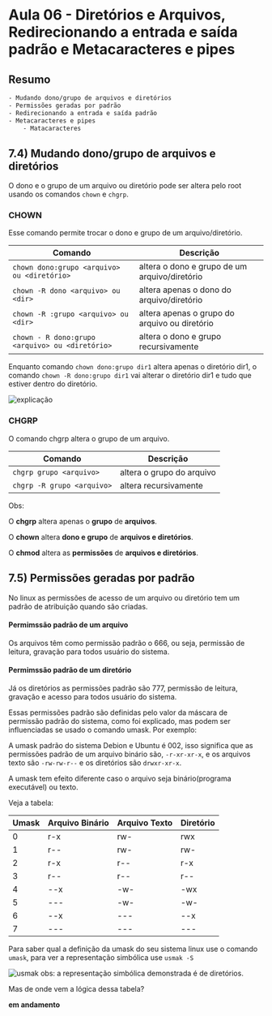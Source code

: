 # Aula 06 - Diretórios e Arquivos, Redirecionando a entrada e saída padrão e Metacaracteres e pipes

## Resumo

```bash
- Mudando dono/grupo de arquivos e diretórios
- Permissões geradas por padrão
- Redirecionando a entrada e saída padrão
- Metacaracteres e pipes
    - Matacaracteres
```

## 7.4) Mudando dono/grupo de arquivos e diretórios

O dono e o grupo de um arquivo ou diretório pode ser altera pelo root usando os comandos ``` chown ``` e ``` chgrp ```.

### CHOWN

Esse comando permite trocar o dono e grupo de um arquivo/diretório.

| Comando | Descrição
| ------- | ---------
``` chown dono:grupo <arquivo> ou <diretório> ``` | altera o dono e grupo de um arquivo/diretório
| ``` chown -R dono <arquivo> ou <dir> ``` | altera apenas o dono do arquivo/diretório
|``` chown -R :grupo <arquivo> ou <dir> ```| altera apenas o grupo do arquivo ou diretório
``` chown - R dono:grupo <arquivo> ou <diretório> ``` | altera o dono e grupo recursivamente

Enquanto comando ``` chown dono:grupo dir1 ``` altera apenas o diretório dir1, o comando ``` chown -R dono:grupo dir1 ``` vai alterar o diretório dir1 e tudo que estiver dentro do diretório.

![explicação](image.png)

### CHGRP

O comando chgrp altera o grupo de um arquivo.

| Comando | Descrição
| ------- | ---------
|``` chgrp grupo <arquivo> ```| altera o grupo do arquivo
| ``` chgrp -R grupo <arquivo> ``` | altera recursivamente

Obs:

O **chgrp** altera apenas o **grupo** de **arquivos**.

O **chown** altera **dono e grupo** de **arquivos e diretórios**.

O **chmod** altera as **permissões** de **arquivos e diretórios**.

## 7.5) Permissões geradas por padrão

No linux as permissões de acesso de um arquivo ou diretório tem um padrão de atribuição quando são criadas.

#### Permimssão padrão de um arquivo

Os arquivos têm como permissão padrão o 666, ou seja, permissão de leitura, gravação para todos usuário do sistema.

#### Permimssão padrão de um diretório

Já os diretórios as permissões padrão são 777, permissão de leitura, gravação e acesso para todos usuário do sistema.

Essas permissões padrão são definidas pelo valor da máscara de permissão padrão do sistema, como foi explicado, mas podem ser influenciadas se usado o comando umask. Por exemplo:

A umask padrão do sistema Debion e Ubuntu é 002, isso significa que as permissões padrão de um arquivo binário são, ``` -r-xr-xr-x ```, e os arquivos texto são ``` -rw-rw-r-- ``` e os diretórios são ``` drwxr-xr-x ```.

A umask tem efeito diferente caso o arquivo seja binário(programa executável) ou texto.

Veja a tabela:

| Umask | Arquivo Binário | Arquivo Texto | Diretório
| --- | --- | --- | --- |
0 | r-x | rw- | rwx
1 | r-- | rw- | rw-
2 | r-x | r-- | r-x
3 | r-- | r-- | r--
4 | --x | -w- | -wx
5 | --- | -w- | -w-
6 | --x | --- | --x
7 | --- | --- | ---

Para saber qual a definição da umask do seu sistema linux use o comando ``` umask ```, para ver a representação simbólica use ``` usmak -S ```

![usmak](image-1.png)
obs: a representação simbólica demonstrada é de diretórios.

Mas de onde vem a lógica dessa tabela?

**em andamento**
